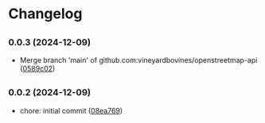 # Changelog

## <small>0.0.3 (2024-12-09)</small>

* Merge branch 'main' of github.com:vineyardbovines/openstreetmap-api ([0589c02](https://github.com/vineyardbovines/openstreetmap-api/commit/0589c02))

## <small>0.0.2 (2024-12-09)</small>

* chore: initial commit ([08ea769](https://github.com/vineyardbovines/openstreetmap-api/commit/08ea769))
